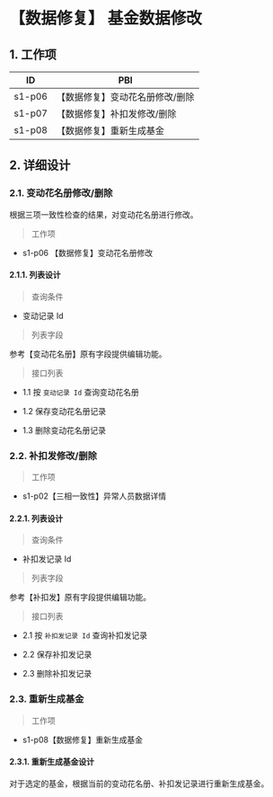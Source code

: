 # 【数据修复】 基金数据修改

## 1. 工作项

| ID     | PBI                             |
| ------ | ------------------------------- |
| s1-p06 | 【数据修复】变动花名册修改/删除 |
| s1-p07 | 【数据修复】补扣发修改/删除     |
| s1-p08 | 【数据修复】重新生成基金        |

## 2. 详细设计

### 2.1. 变动花名册修改/删除

根据三项一致性检查的结果，对变动花名册进行修改。

> 工作项

- s1-p06 【数据修复】变动花名册修改

#### 2.1.1. 列表设计

> 查询条件

- 变动记录 Id

> 列表字段

参考【变动花名册】原有字段提供编辑功能。

> 接口列表

- 1.1 按 `变动记录 Id` 查询变动花名册

- 1.2 保存变动花名册记录

- 1.3 删除变动花名册记录

### 2.2. 补扣发修改/删除

> 工作项

- s1-p02【三相一致性】异常人员数据详情

#### 2.2.1. 列表设计

> 查询条件

- 补扣发记录 Id

> 列表字段

参考【补扣发】原有字段提供编辑功能。

> 接口列表

- 2.1 按 `补扣发记录 Id` 查询补扣发记录

- 2.2 保存补扣发记录

- 2.3 删除补扣发记录

### 2.3. 重新生成基金

> 工作项

- s1-p08【数据修复】重新生成基金

#### 2.3.1. 重新生成基金设计

对于选定的基金，根据当前的变动花名册、补扣发记录进行重新生成基金。

